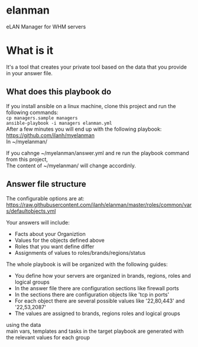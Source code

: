 # elanman
eLAN Manager for WHM servers  
# What is it
It's a tool that creates your private tool based on the data that you provide in your answer file.

## What does this playbook do
If you install ansible on a linux machine, clone this project and run the following commands:  
`cp managers.sample managers`  
`ansible-playbook -i managers elanman.yml`  
After a few minutes you will end up with the following playbook:  
https://github.com/ilanh/myelanman  
In ~/myelanman/  

If you cahnge ~/myelanman/answer.yml and re run the playbook command from this project,  
The content of ~/myelanman/ will change accordinly.

## Answer file structure  
The configurable options are at:  
https://raw.githubusercontent.com/ilanh/elanman/master/roles/common/vars/defaultobjects.yml  

Your answers will include:  
* Facts about your Organiztion  
* Values for the objects defined above  
* Roles that you want define differ  
* Assignments of values to roles/brands/regions/status  

The whole playbook is will be organized with the following guides:  
* You define how your servers are organized in brands, regions, roles and logical groups  
* In the answer file there are configuration sections like firewall ports  
* In the sections there are configuration objects like 'tcp in ports'  
* For each object there are several possible values like '22,80,443' and '22,53,2087'  
* The values are assigned to brands, regions roles and logical groups  
  
using the data  
main vars, templates and tasks in the target playbook are generated with the relevant values for each group 
